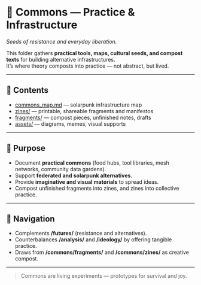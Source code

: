 # 🌱 Commons — Practice & Infrastructure

*Seeds of resistance and everyday liberation.*

This folder gathers **practical tools, maps, cultural seeds, and compost texts** for building alternative infrastructures.  
It’s where theory composts into practice — not abstract, but lived.

---

## 📖 Contents

* [commons_map.md](commons_map.md) — solarpunk infrastructure map  
* [zines/](zines/README.md) — printable, shareable fragments and manifestos  
* [fragments/](fragments/README.md) — compost pieces, unfinished notes, drafts  
* [assets/](assets/) — diagrams, memes, visual supports  

---

## 🌱 Purpose

* Document **practical commons** (food hubs, tool libraries, mesh networks, community data gardens).  
* Support **federated and solarpunk alternatives**.  
* Provide **imaginative and visual materials** to spread ideas.  
* Compost unfinished fragments into zines, and zines into collective practice.  

---

## 🔗 Navigation

* Complements **/futures/** (resistance and alternatives).  
* Counterbalances **/analysis/** and **/ideology/** by offering tangible practice.  
* Draws from **/commons/fragments/** and **/commons/zines/** as creative compost.  

---

> Commons are living experiments — prototypes for survival and joy.